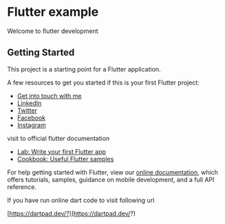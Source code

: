 # Flutter example

Welcome to flutter development

## Getting Started

This project is a starting point for a Flutter application.

A few resources to get you started if this is your first Flutter project:

- [Get into touch with me](https://github.com/KGPARMAR/)
- [LinkedIn](https://www.linkedin.com/in/kgparmar/)
- [Twitter](https://twitter.com/kgparmar76)
- [Facebook](https://www.facebook.com/kgparmar76/)
- [Instagram](https://www.instagram.com/kgparmar76)

visit to official flutter documentation

- [Lab: Write your first Flutter app](https://flutter.dev/docs/get-started/codelab)
- [Cookbook: Useful Flutter samples](https://flutter.dev/docs/cookbook)

For help getting started with Flutter, view our
[online documentation](https://flutter.dev/docs), which offers tutorials,
samples, guidance on mobile development, and a full API reference.

If you have run online dart  code to visit following url
 
[https://dartpad.dev/?](https://dartpad.dev/?)
